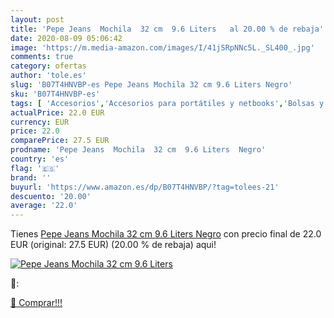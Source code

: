 ```yaml
---
layout: post
title: 'Pepe Jeans  Mochila  32 cm  9.6 Liters   al 20.00 % de rebaja'
date: 2020-08-09 05:06:42
image: 'https://m.media-amazon.com/images/I/41jSRpNNc5L._SL400_.jpg'
comments: true
category: ofertas
author: 'tole.es'
slug: 'B07T4HNVBP-es Pepe Jeans Mochila 32 cm 9.6 Liters Negro'
sku: 'B07T4HNVBP-es'
tags: [ 'Accesorios','Accesorios para portátiles y netbooks','Bolsas y fundas para portátiles y netbooks','Bolígrafos, lápices y útiles de escritura','Fundas blandas para portátiles y netbooks','Informática','Oficina y papelería','Rotuladores permanentes','Rotuladores y subrayadores','mochila', ]
actualPrice: 22.0 EUR
currency: EUR
price: 22.0
comparePrice: 27.5 EUR
prodname: 'Pepe Jeans  Mochila  32 cm  9.6 Liters  Negro'
country: 'es'
flag: '🇪🇸'
brand: ''
buyurl: 'https://www.amazon.es/dp/B07T4HNVBP/?tag=tolees-21'
descuento: '20.00'
average: '22.0'
---
```


Tienes [Pepe Jeans  Mochila  32 cm  9.6 Liters  Negro](https://www.amazon.es/dp/B07T4HNVBP/?tag=tolees-21) con precio final de  22.0 EUR (original: 27.5 EUR) (20.00 %  de rebaja) aqui!

[![Pepe Jeans  Mochila  32 cm  9.6 Liters  ](https://m.media-amazon.com/images/I/41jSRpNNc5L._SL400_.jpg)](https://www.amazon.es/dp/B07T4HNVBP/?tag=tolees-21)

🔎:


[🛒 Comprar!!!](https://www.amazon.es/dp/B07T4HNVBP/?tag=tolees-21)
